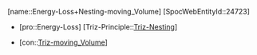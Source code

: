 ﻿---
type: TrizContradiction
aliases:
- Energy-Loss+Nesting-moving_Volume
license: CC BY-SA 4.0
copyright: https://github.com/SpocWeb
IsDeleted: false
IsReadOnly: false
Confidential: public
tags: 
- Triz/Contradiction
---
[name::Energy-Loss+Nesting-moving_Volume]
[SpocWebEntityId::24723]
+ [pro::Energy-Loss]
[Triz-Principle::[Triz-Nesting](tech/Triz/Principle/Triz-Nesting.md)]
- [con::[Triz-moving_Volume](tech/Triz/Parameter/Triz-moving_Volume.md)]

